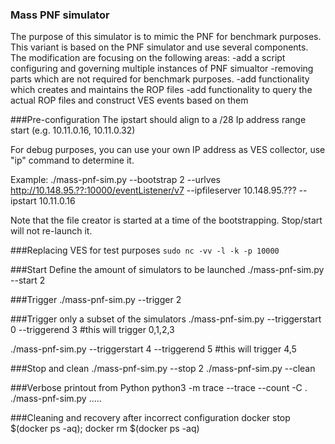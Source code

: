 ### Mass PNF simulator
The purpose of this simulator is to mimic the PNF for benchmark purposes.
This variant is based on the PNF simulator and use several components.
The modification are focusing on the following areas:
    -add a script configuring and governing multiple instances of PNF simualtor
    -removing parts which are not required for benchmark purposes.
    -add functionality which creates and maintains the ROP files
    -add functionality to query the actual ROP files and construct VES events based on them



###Pre-configuration
The ipstart should align to a /28 Ip address range start (e.g. 10.11.0.16, 10.11.0.32)

For debug purposes, you can use your own IP address as VES collector, use "ip" command to determine it.

Example:
./mass-pnf-sim.py  --bootstrap 2 --urlves http://10.148.95.??:10000/eventListener/v7 --ipfileserver 10.148.95.??? --ipstart 10.11.0.16

Note that the file creator is started at a time of the bootstrapping.
Stop/start will not re-launch it.

###Replacing VES for test purposes
`sudo nc -vv -l -k -p 10000`

###Start
Define the amount of simulators to be launched
./mass-pnf-sim.py  --start 2

###Trigger
./mass-pnf-sim.py  --trigger 2

###Trigger only a subset of the simulators
./mass-pnf-sim.py  --triggerstart 0 --triggerend 3
#this will trigger 0,1,2,3 

./mass-pnf-sim.py  --triggerstart 4 --triggerend 5
#this will trigger 4,5

###Stop and clean
./mass-pnf-sim.py  --stop 2
./mass-pnf-sim.py  --clean

###Verbose printout from Python
python3 -m trace --trace --count -C . ./mass-pnf-sim.py .....

###Cleaning and recovery after incorrect configuration
docker stop $(docker ps -aq); docker rm $(docker ps -aq)

